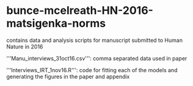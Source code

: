 # bunce-mcelreath-HN-2016-matsigenka-norms
contains data and analysis scripts for manuscript submitted to Human Nature in 2016


'''Manu_interviews_31oct16.csv''': comma separated data used in paper

'''Interviews_IRT_1nov16.R''': code for fitting each of the models and generating the figures in the paper and appendix
